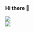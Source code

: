 ### Hi there 👋

![](https://github-readme-stats.muukii-app.vercel.app/api?username=muukii&show_icons=true&theme=radical&count_private=true&show_owner=true)  
![](https://github-readme-stats.muukii-app.vercel.app/api/top-langs/?username=muukii&layout=compact&theme=radical&count_private=true&show_owner=true)
